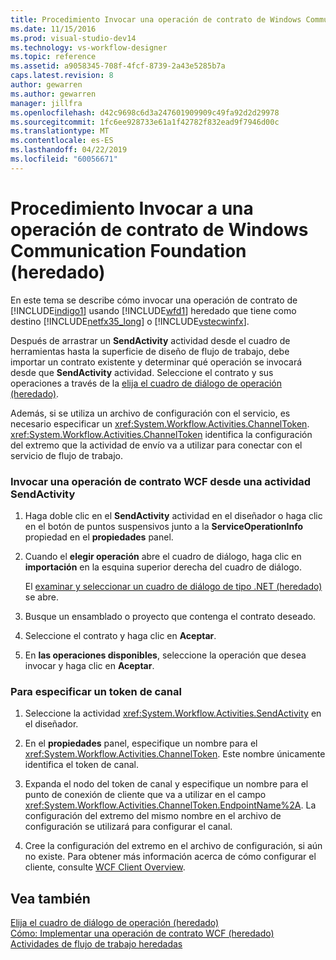 ```yaml
---
title: Procedimiento Invocar una operación de contrato de Windows Communication Foundation (heredado) | Documentos de Microsoft
ms.date: 11/15/2016
ms.prod: visual-studio-dev14
ms.technology: vs-workflow-designer
ms.topic: reference
ms.assetid: a9058345-708f-4fcf-8739-2a43e5285b7a
caps.latest.revision: 8
author: gewarren
ms.author: gewarren
manager: jillfra
ms.openlocfilehash: d42c9698c6d3a247601909909c49fa92d2d29978
ms.sourcegitcommit: 1fc6ee928733e61a1f42782f832ead9f7946d00c
ms.translationtype: MT
ms.contentlocale: es-ES
ms.lasthandoff: 04/22/2019
ms.locfileid: "60056671"
---
```

# <a name="how-to-invoke-a-windows-communication-foundation-contract-operation-legacy"></a>Procedimiento Invocar a una operación de contrato de Windows Communication Foundation (heredado)
En este tema se describe cómo invocar una operación de contrato de [!INCLUDE[indigo1](../includes/indigo1-md.md)] usando [!INCLUDE[wfd1](../includes/wfd1-md.md)] heredado que tiene como destino [!INCLUDE[netfx35_long](../includes/netfx35-long-md.md)] o [!INCLUDE[vstecwinfx](../includes/vstecwinfx-md.md)].  
  
 Después de arrastrar un **SendActivity** actividad desde el cuadro de herramientas hasta la superficie de diseño de flujo de trabajo, debe importar un contrato existente y determinar qué operación se invocará desde que **SendActivity** actividad. Seleccione el contrato y sus operaciones a través de la [elija el cuadro de diálogo de operación (heredado)](../workflow-designer/choose-operation-dialog-box-legacy.md).  
  
 Además, si se utiliza un archivo de configuración con el servicio, es necesario especificar un <xref:System.Workflow.Activities.ChannelToken>. <xref:System.Workflow.Activities.ChannelToken> identifica la configuración del extremo que la actividad de envío va a utilizar para conectar con el servicio de flujo de trabajo.  
  
### <a name="to-invoke-a-wcf-contract-operation-from-a-sendactivity-activity"></a>Invocar una operación de contrato WCF desde una actividad SendActivity  
  
1. Haga doble clic en el **SendActivity** actividad en el diseñador o haga clic en el botón de puntos suspensivos junto a la **ServiceOperationInfo** propiedad en el **propiedades** panel.  
  
2. Cuando el **elegir operación** abre el cuadro de diálogo, haga clic en **importación** en la esquina superior derecha del cuadro de diálogo.  
  
     El [examinar y seleccionar un cuadro de diálogo de tipo .NET (heredado)](../workflow-designer/browse-and-select-a-dotnet-type-dialog-box-legacy.md) se abre.  
  
3. Busque un ensamblado o proyecto que contenga el contrato deseado.  
  
4. Seleccione el contrato y haga clic en **Aceptar**.  
  
5. En **las operaciones disponibles**, seleccione la operación que desea invocar y haga clic en **Aceptar**.  
  
### <a name="to-specify-a-channel-token"></a>Para especificar un token de canal  
  
1. Seleccione la actividad <xref:System.Workflow.Activities.SendActivity> en el diseñador.  
  
2. En el **propiedades** panel, especifique un nombre para el <xref:System.Workflow.Activities.ChannelToken>. Este nombre únicamente identifica el token de canal.  
  
3. Expanda el nodo del token de canal y especifique un nombre para el punto de conexión de cliente que va a utilizar en el campo <xref:System.Workflow.Activities.ChannelToken.EndpointName%2A>. La configuración del extremo del mismo nombre en el archivo de configuración se utilizará para configurar el canal.  
  
4. Cree la configuración del extremo en el archivo de configuración, si aún no existe. Para obtener más información acerca de cómo configurar el cliente, consulte [WCF Client Overview](http://msdn.microsoft.com/library/f60d9bc5-8ade-4471-8ecf-5a07a936c82d).  
  
## <a name="see-also"></a>Vea también  
 [Elija el cuadro de diálogo de operación (heredado)](../workflow-designer/choose-operation-dialog-box-legacy.md)   
 [Cómo: Implementar una operación de contrato WCF (heredado)](../workflow-designer/how-to-implement-a-windows-communication-foundation-contract-operation-legacy.md)   
 [Actividades de flujo de trabajo heredadas](../workflow-designer/legacy-workflow-activities.md)